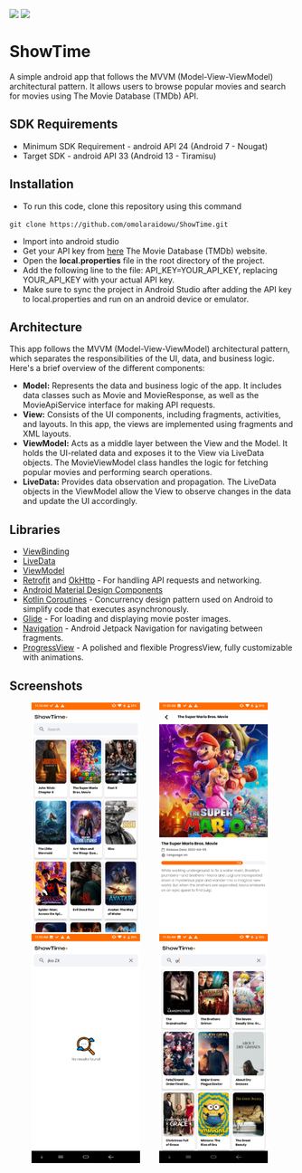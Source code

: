 <img src="https://img.shields.io/badge/made%20with-kotlin-blue.svg?style=plastic"> <img src="https://img.shields.io/badge/API-24%2B-brightgreen.svg?style=plastic">
<br>

# ShowTime

A simple android app that follows the MVVM (Model-View-ViewModel) architectural pattern. It allows users to browse popular movies and search for movies using The Movie Database (TMDb) API.

## SDK Requirements
- Minimum SDK Requirement - android API 24 (Android 7 - Nougat)
- Target SDK - android API 33 (Android 13 - Tiramisu)

## Installation
 - To run this code, clone this repository using this command

`git clone https://github.com/omolaraidowu/ShowTime.git`
 - Import into android studio
 - Get your API key from [here](https://www.themoviedb.org/) The Movie Database (TMDb) website.
 - Open the **local.properties** file in the root directory of the project.
 - Add the following line to the file: API_KEY=YOUR_API_KEY, replacing YOUR_API_KEY with your actual API key.
 - Make sure to sync the project in Android Studio after adding the API key to local.properties and run on an android device or emulator.

## Architecture 
This app follows the MVVM (Model-View-ViewModel) architectural pattern, which separates the responsibilities of the UI, data, and business logic. Here's a brief overview of the different components:

- **Model:** Represents the data and business logic of the app. It includes data classes such as Movie and MovieResponse, as well as the MovieApiService interface for making API requests.
- **View:** Consists of the UI components, including fragments, activities, and layouts. In this app, the views are implemented using fragments and XML layouts.
- **ViewModel:** Acts as a middle layer between the View and the Model. It holds the UI-related data and exposes it to the View via LiveData objects. The MovieViewModel class handles the logic for fetching popular movies and performing search operations.
- **LiveData:** Provides data observation and propagation. The LiveData objects in the ViewModel allow the View to observe changes in the data and update the UI accordingly.

## Libraries 
 * [ViewBinding](https://developer.android.com/topic/libraries/view-binding)
 * [LiveData](https://developer.android.com/topic/libraries/architecture/livedata)
 * [ViewModel](https://developer.android.com/topic/libraries/architecture/viewmodel)
 * [Retrofit](https://square.github.io/retrofit/) and [OkHttp](https://square.github.io/okhttp/) - For handling API requests and networking.
 * [Android Material Design Components](https://material.io/develop/android/docs/getting-started)
 * [Kotlin Coroutines](https://developer.android.com/kotlin/coroutines) - Concurrency design pattern used on Android to simplify code that executes asynchronously.
 * [Glide](https://bumptech.github.io/glide/) - For loading and displaying movie poster images.
 * [Navigation](https://developer.android.com/guide/navigation/get-started) - Android Jetpack Navigation for navigating between fragments.
 * [ProgressView](https://github.com/skydoves/ProgressView) - A polished and flexible ProgressView, fully customizable with animations.

## Screenshots
<ul>
  <img src="https://github.com/OmolaraIdowu/ShowTime/blob/master/screenshots/ShowTime_1.png" width="40%" alt="Screen1" hspace="15">
  <img src="https://github.com/OmolaraIdowu/ShowTime/blob/master/screenshots/ShowTime_2.png" width="40%" alt="Screen2" hspace="15">
  <img src="https://github.com/OmolaraIdowu/ShowTime/blob/master/screenshots/ShowTime_3.png" width="40%" alt="Screen3" hspace="15">
  <img src="https://github.com/OmolaraIdowu/ShowTime/blob/master/screenshots/ShowTime_4.png" width="40%" alt="Screen4" hspace="15">
</ul>

